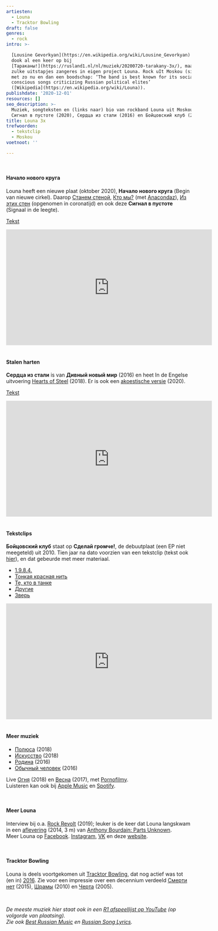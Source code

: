 ```yaml
---
artiesten:
  - Louna
  - Tracktor Bowling
draft: false
genres:
  - rock
intro: >-

  [Lousine Gevorkyan](https://en.wikipedia.org/wiki/Lousine_Gevorkyan) (1983)
  dook al een keer op bij
  [Тараканы!](https://rusland1.nl/nl/muziek/20200720-tarakany-3x/), maar is buiten
  zulke uitstapjes zangeres in eigen project Louna. Rock uIt Moskou (sinds 2008)
  met zo nu en dan een boodschap: ‘The band is best known for its socially
  conscious songs criticizing Russian political elites’
  ([Wikipedia](https://en.wikipedia.org/wiki/Louna)).
publishdate: '2020-12-01'
resources: []
seo_description: >-
  Muziek, songteksten en (links naar) bio van rockband Louna uit Moskou. Met 
  Сигнал в пустоте (2020), Сердца из стали (2016) en Бойцовский клуб (2010).
title: Louna 3x
trefwoorden:
  - tekstclip
  - Moskou
voetnoot: ''

---
```



<br/>

#### Начало нового круга

Louna heeft een nieuwe plaat (oktober 2020), **Начало нового круга** (Begin van nieuwe cirkel). Daarop [Станем стеной](https://youtu.be/-UhKASGMYa4), [Кто мы?](https://youtu.be/1LvNpzJQVSk) (met [Anacondaz](https://ru.wikipedia.org/wiki/Anacondaz)), [Из этих стен](https://youtu.be/bZfbvZ6vnvo) (opgenomen in coronatijd) en ook deze **Сигнал в пустоте** (Signaal in de leegte).





[Tekst](https://genius.com/Louna-signal-in-the-void-lyrics)

<iframe width="560" height="315" src="https://www.youtube.com/embed/ystg-xRV8RQ" frameborder="0" allow="accelerometer; autoplay; clipboard-write; encrypted-media; gyroscope; picture-in-picture" allowfullscreen></iframe>

<br/>

<br/>

#### Stalen harten

**Сердца из стали** is van **Дивный новый мир** (2016) en heet In de Engelse uitvoering [Hearts of Steel](https://youtu.be/4NHmoF3HmaE) (2018). Er is ook een [akoestische versie](https://youtu.be/QhvMHOagkS8) (2020).



[Tekst](https://teksty-pesenok.ru/louna/tekst-pesni-serdca-iz-stali/4467758/)

<iframe width="560" height="315" src="https://www.youtube.com/embed/42xHJW9ZfD0" frameborder="0" allow="accelerometer; autoplay; clipboard-write; encrypted-media; gyroscope; picture-in-picture" allowfullscreen></iframe>


<br/>

<br/>


#### Tekstclips

**Бойцовский клуб** staat op **Сделай громче!**, de debuutplaat (een EP niet meegeteld) uit 2010. Tien jaar na dato voorzien van een tekstclip (tekst ook [hier](https://teksty-pesenok.ru/louna/tekst-pesni-bojcovskij-klub/937193/)), en dat gebeurde met meer materiaal.



- [1.9.8.4.](https://youtu.be/0aRdiOKcLYo)
- [Тонкая красная нить](https://youtu.be/F-TNYndSgvY)
- [Те, кто в танке](https://youtu.be/GSNcTS6fJq0)
- [Другие](https://youtu.be/-LrU8sKtMCc)
- [Зверь](https://youtu.be/0l7KPmeUjpA)





 <iframe width="560" height="315" src="https://www.youtube.com/embed/9PzR4Lrqqo8" frameborder="0" allow="accelerometer; autoplay; clipboard-write; encrypted-media; gyroscope; picture-in-picture" allowfullscreen></iframe>

<br/>
<br/>

#### Meer muziek


- [Полюса](https://youtu.be/FvcHVo-49b0) (2018)
- [Искусство](https://youtu.be/4beNJHJYA8A) (2018)
- [Родина](https://youtu.be/oA7ipYKLh2w) (2016)
- [Обычный человек](https://youtu.be/eqMzblvmtVs) (2016)

Live [Огня](https://youtu.be/ivC4-uQ3X_w) (2018) en [Весна](https://youtu.be/vLRK6j3CvGk) (2017), met [Pornofilmy](https://rusland1.nl/nl/muziek/20200212-pornofilmy-3x/). <br/>
Luisteren kan ook bij [Apple Music](https://itunes.apple.com/ru/artist/louna/id410063121) en [Spotify](https://open.spotify.com/artist/2OhFv0nL7QXOWMYXPoLEP8?si=fggo0-1xQROzYfEP-eRTJA).

<br/>



#### Meer Louna

Interview bij o.a. [Rock Revolt](https://rockrevoltmagazine.com/louna-interview/) (2019); leuker is de keer dat Louna langskwam in een [aflevering](https://youtu.be/qPEoDKXmDRw) (2014, 3 m) van [Anthony Bourdain: Parts Unknown](https://en.wikipedia.org/wiki/Anthony_Bourdain:_Parts_Unknown). <br/>
Meer Louna op [Facebook](https://www.facebook.com/LounaRocks). [Instagram](https://www.instagram.com/louna_official/), [VK](https://vk.com/lounaband) en deze [website](https://louna.ru/).



<br/>

#### Tracktor Bowling

Louna is deels voortgekomen uit [Tracktor Bowling](https://en.wikipedia.org/wiki/Tracktor_Bowling), dat nog actief was tot (en in) [2016](https://open.spotify.com/album/1kLCDPLfnvHuqPnAnJHee1?si=73sXow87Sou2LgoCt9gxlQ). Zie voor een impressie over een decennium verdeeld [Смерти нет](https://youtu.be/yYjt0XNR8-Q) (2015), [Шрамы](https://youtu.be/nmanXZcOep8) (2010) en [Черта](https://youtu.be/rjWomQOzKTE) (2005).


<br/>


*De meeste muziek hier staat ook in een [R1 afspeellijst op YouTube](https://www.youtube.com/playlist?list=PLeE-zqOrSLhxfIpK2vuUJNCKSzyVBi0yM) (op volgorde van plaatsing).* <br/>
*Zie ook [Best Russian Music](https://www.youtube.com/playlist?list=PLeE-zqOrSLhxTFYDvlwUu4hYby9DojwoD) en [Russian Song Lyrics](https://www.youtube.com/playlist?list=PLeE-zqOrSLhzkRCATzT8__oNifBChVHGK).*




